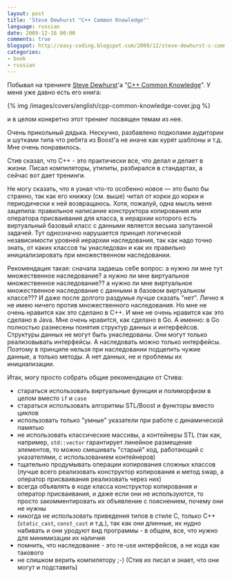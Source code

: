 ```yaml
---
layout: post
title: 'Steve Dewhurst "C++ Common Knowledge"'
language: russian
date: 2009-12-16 00:00
comments: true
blogspot: http://easy-coding.blogspot.com/2009/12/steve-dewhurst-c-common-knowledge.html
categories:
- book
- russian
---
```

Побывал на тренинге [Steve Dewhurst][]'а "[C++ Common Knowledge][]". У меня уже давно есть его книга:

[Steve Dewhurst]: http://semantics.org/instructorbio.html
[C++ Common Knowledge]: http://semantics.org/courses/Cpp-Common-Knowledge-Training.html

{% img /images/covers/english/cpp-common-knowledge-cover.jpg %}

и в целом конкретно этот тренинг посвящен темам из нее.

Очень прикольный дядька. Нескучно, разбавлено подколами аудитории и шутками типа что ребята из Boost'a не иначе как курят шаблоны и т.д. Мне очень понравилось.

Стив сказал, что С++ - это практически все, что делал и делает в жизни. Писал компиляторы, утилиты, разбирался в стандартах, а сейчас вот дает тренинги.

Не могу сказать, что я узнал что-то особенно новое — это было бы странно, так как его книжку (см. выше) читал от корки до корки и периодически к ней возвращаюсь. Хотя, пожалуй, одна мысль меня зацепила: правильное написание конструктора копирования или оператора присваивания для класса, в иерархии которого есть виртуальный базовый класс с данными является весьма запутанной задачей. Тут однозначно нарушается принцип логической независимости уровней иерархии наследования, так как надо точно знать, от каких классов ты унаследован и как их правильно инициализировать при множественном наследовании. 

Рекомендация такая: сначала задаешь себе вопрос: а нужно ли мне тут множественное наследование? а нужно ли мне виртуальное множественное наследование?? а нужно ли мне виртуальное множественное наследование с данными в базовом виртуальном классе??? И даже после долгого раздумья лучше сказать "нет". Лично я не имею ничего против множественного наследования. Но мне не очень нравится как это сделано в С++. И мне не очень нравится как это сделано в Java. Мне очень нравится, как сделано в Go. А именно: в Go полностью разнесены понятия структур данных и интерфейсов. Структуры данных не могут быть унаследованы. Они могут только реализовывать интерфейсы. А наследовать можно только интерфейсы. Поэтому в принципе нельзя при наследовании подцепить чужие данные, а только методы. А нет данных, не и проблемы их инициализации.

Итак, могу просто собрать общие рекомендации от Стива:

* стараться использовать виртуальные функции и полиморфизм в целом вместо `if` и `case`
* стараться использовать алгоритмы STL/Boost и функторы вместо циклов
* использовать только "умные" указатели при работе с динамической памятью
* не использовать классические массивы, а контейнеры STL (так как, например, `std::vector` гарантирует линейное размещение элементов, то можно смешивать "старый" код, работающий с указателями, с использованием контейнеров)
* тщательно продумывать операции копирования сложных классов (лучше всего реализовать конструктор копирования и метод swap, а оператор присваивания реализовать через них)
* всегда объявлять в коде класса конструктор копирования и оператор присваивания, и даже если они не используются, то просто закомментировать их объявление с пояснением, почему они не нужны
* никогда не использовать приведения типов в стиле С, только С++ (`static_cast`, `const_cast` и т.д.), так как они длинные, их нудно набивать и они уродуют вид программы - в общем, все, что нужно для минимизации их наличия
* помнить, что наследование - это re-use интерфейсов, а не кода как такового
* не слишком верить компилятору ;-) (Стив их писал и знает, что они могут и подставить)
